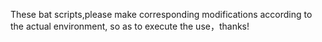 
These bat scripts,please make corresponding modifications according to the actual environment, so as to execute the use，thanks!
